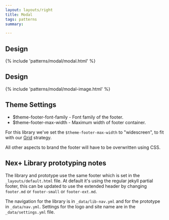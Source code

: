 ```yaml
---
layout: layouts/right
title: Modal
tags: patterns
summary:

---
```


## Design 
{% include 'patterns/modal/modal.html' %}

## Design 
{% include 'patterns/modal/modal-image.html' %}

## Theme Settings
- $theme-footer-font-family - Font family of the footer.
- $theme-footer-max-width - Maximum width of footer container.

For this library we've set the `$theme-footer-max-width` to "widescreen", to fit with our [Grid](/library/styles/grid) strategy.

All other aspects to brand the footer will have to be overwritten using CSS.

## Nex+ Library prototyping notes
The library and prototype use the same footer which is set in the `_layouts/default.html` file. At default it's using the regular jekyll partial footer, this can be updated to use the extended header by changing `footer.md` or `footer-small` or `footer-ext.md`.

The navigation for the library is in `_data/lib-nav.yml` and for the prototype in `_data/nav.yml`. Settings for the logo and site name are in the `_data/settings.yml` file.